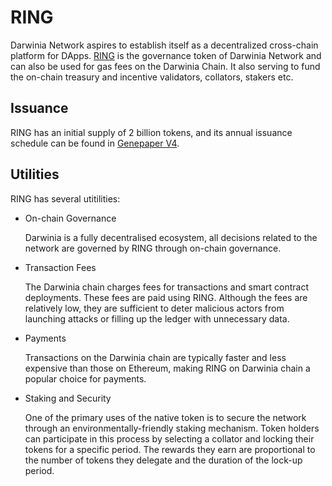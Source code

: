 # RING

Darwinia Network aspires to establish itself as a decentralized cross-chain platform for DApps. [RING](https://coinmarketcap.com/currencies/darwinia-network/) is the governance token of Darwinia Network and can also be used for gas fees on the Darwinia Chain. It also serving to fund the on-chain treasury and incentive validators, collators, stakers etc.

## Issuance

RING has an initial supply of 2 billion tokens, and its annual issuance schedule can be found in [Genepaper V4](https://darwinia.network/Genepaper_v4.pdf).

## Utilities

RING has several utitilities:

- On-chain Governance
    
    Darwinia is a fully decentralised ecosystem, all decisions related to the network are governed by RING through on-chain governance.

- Transaction Fees
    
    The Darwinia chain charges fees for transactions and smart contract deployments. These fees are paid using RING. Although the fees are relatively low, they are sufficient to deter malicious actors from launching attacks or filling up the ledger with unnecessary data.

- Payments
    
    Transactions on the Darwinia chain are typically faster and less expensive than those on Ethereum, making RING on Darwinia chain a popular choice for payments.

- Staking and Security

    One of the primary uses of the native token is to secure the network through an environmentally-friendly staking mechanism. Token holders can participate in this process by selecting a collator and locking their tokens for a specific period. The rewards they earn are proportional to the number of tokens they delegate and the duration of the lock-up period.